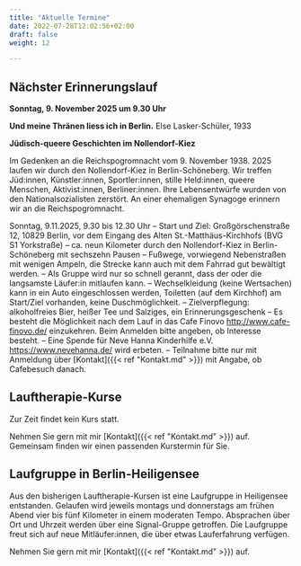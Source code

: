 ```yaml
---
title: "Aktuelle Termine"
date: 2022-07-28T12:02:56+02:00
draft: false
weight: 12

---
```


## Nächster Erinnerungslauf

__Sonntag, 9. November 2025 um 9.30 Uhr__

__Und meine Thränen liess ich in Berlin.__ Else Lasker-Schüler, 1933

__Jüdisch-queere Geschichten im Nollendorf-Kiez__

Im Gedenken an die Reichspogromnacht vom 9. November 1938. 2025 laufen wir durch den Nollendorf-Kiez in Berlin-Schöneberg. Wir treffen Jüd:innen, Künstler:innen, Sportler:innen, stille Held:innen, queere Menschen, Aktivist:innen, Berliner:innen. Ihre Lebensentwürfe wurden von den Nationalsozialisten zerstört. An einer ehemaligen Synagoge erinnern wir an die Reichspogromnacht. 

Sonntag, 9.11.2025, 9.30 bis 12.30 Uhr – Start und Ziel: Großgörschenstraße 12, 10829 Berlin, vor dem Eingang des Alten St.-Matthäus-Kirchhofs (BVG S1 Yorkstraße) – 
ca. neun Kilometer durch den Nollendorf-Kiez in Berlin-Schöneberg mit sechszehn Pausen – Fußwege, vorwiegend Nebenstraßen mit wenigen Ampeln, die Strecke kann auch mit dem Fahrrad gut bewältigt werden. – Als Gruppe wird nur so schnell gerannt, dass der oder die langsamste Läufer:in mitlaufen kann. – Wechselkleidung (keine Wertsachen) kann in ein Auto eingeschlossen werden, Toiletten (auf dem Kirchhof) am Start/Ziel vorhanden, keine Duschmöglichkeit. – Zielverpflegung: alkoholfreies Bier, heißer Tee und Salziges, ein Erinnerungsgeschenk – Es besteht die Möglichkeit nach dem Lauf in das Cafe Finovo http://www.cafe-finovo.de/ einzukehren. Beim Anmelden bitte angeben, ob Interesse besteht. – Eine Spende für Neve Hanna Kinderhilfe e.V. https://www.nevehanna.de/ wird erbeten. – Teilnahme bitte nur mit Anmeldung über [Kontakt]({{< ref "Kontakt.md" >}}) mit Angabe, ob Cafebesuch danach.



## Lauftherapie-Kurse

Zur Zeit findet kein Kurs statt. 

Nehmen Sie gern mit mir [Kontakt]({{< ref "Kontakt.md" >}}) auf. Gemeinsam finden wir einen passenden Kurstermin für Sie. 



## Laufgruppe in Berlin-Heiligensee

Aus den bisherigen Lauftherapie-Kursen ist eine Laufgruppe in Heiligensee entstanden. Gelaufen wird jeweils montags und donnerstags am frühen Abend vier bis fünf Kilometer in einem moderaten Tempo. Absprachen über Ort und Uhrzeit werden über eine Signal-Gruppe getroffen. Die Laufgruppe freut sich auf neue Mitläufer:innen, die über etwas Lauferfahrung verfügen.



Nehmen Sie gern mit mir [Kontakt]({{< ref "Kontakt.md" >}}) auf.
